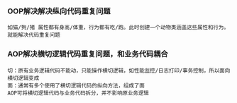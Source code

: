 ### OOP解决解决纵向代码重复问题

    如猫/狗/猪 属性都有身高/体重，行为都有吃/跑。此时创建一个动物类涵盖这些属性和行为。就能解决代码重复问题

### AOP解决横切逻辑代码重复问题，和业务代码耦合

    切：原有业务逻辑代码不能动，只能操作横切逻辑，如性能监控/日志打印/事务控制，所以面向横切逻辑变成
    面：通常有多个使用了横切逻辑代码的纵向方法，组成了面
    AOP可将横切逻辑代码与业务代码拆分，并不影响原业务逻辑


​    

